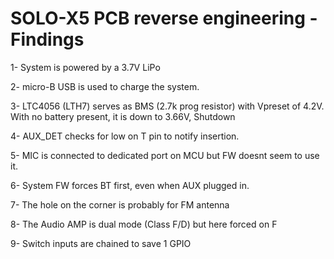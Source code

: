 # SOLO-X5 PCB reverse engineering - Findings

1- System is powered by a 3.7V LiPo

2- micro-B USB is used to charge the system.

3- LTC4056 (LTH7) serves as BMS (2.7k prog resistor) with Vpreset of 4.2V. With no battery present, it is down to 3.66V, Shutdown

4- AUX_DET checks for low on T pin to notify insertion.

5- MIC is connected to dedicated port on MCU but FW doesnt seem to use it.

6- System FW forces BT first, even when AUX plugged in.

7- The hole on the corner is probably for FM antenna

8- The Audio AMP is dual mode (Class F/D) but here forced on F

9- Switch inputs are chained to save 1 GPIO


